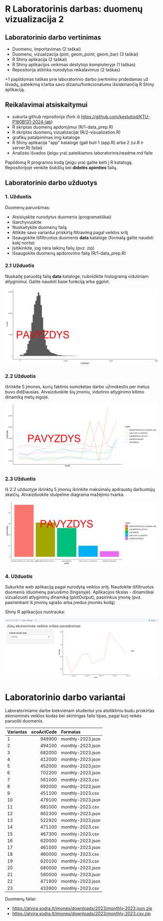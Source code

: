 # R Laboratorinis darbas: duomenų vizualizacija 2

## Laboratorinio darbo vertinimas

*	Duomenu˛ importavimas (2 taškai)
*	Duomenu˛ vizualizacija (plot, geom_point, geom_bar) (3 taškai)
*	R Shiny aplikacija (2 taškai)
*	R Shiny aplikacijos veikimas dėstytojo kompiuteryje (1 taškas)
*	Repositorija atitinka nurodytus reikalavimus (2 taškas)

+1 papildomas taškas prie laboratorinio darbo įvertinimo pridedamas už išvadų˛ pateikimą ir/arba savo dizainu/funkcionalumu išsiskiriančią R Shiny aplikaciją.


## Reikalavimai atsiskaitymui

*	sukurta github repositorija (fork iš https://github.com/kestutisd/KTU-P160B131-2024-lab)
*	R skriptas duomenų apdorojimui (R/1-data_prep.R)
*	R skriptas duomenų vizualizacijai (R/2-visualization.R)
*	grafikų patalpinimas img kataloge
*	R Shiny aplikacija "app" kataloge (gali buti 1 (app.R) arba 2 (ui.R ir server.R) failai)
*	Analizės išvados (jeigu yra) pateikiamos laboratorinis/readme.md faile

Papildomą R programos kodą (jeigu yra) galite kelti į R katalogą. Repositorijoje venkite šiukšlių bei **didelės apimties** failų.


## Laboratorinio darbo užduotys

### 1. Užduotis

Duomenų paruošimas:

* Atsisiųskite nurodytus duomenis (programatiškai)
* Išarchyvuokite
* Nuskaitykite duomenų failą
* Atlikite savo variantui priskirtą filtravimą pagal veiklos sritį
* Išsaugokite išfiltruotus duomenis **data** kataloge (formatą galite naudoti kokį norite)
* Įsitikinkite, jog nėra laikinų failų (pvz. zip)
* Išsaugokite duomenų apdorovimo failą (R/1-data_prep.R)

### 2.1 Užduotis

Nuskaitę paruoštą failą **data** kataloge, nubrėžkite histogramą vidutiniam atlyginimui. Galite naudoti base funkciją arba ggplot.

![histograma](img/pavyzdys1.png)

### 2.2 Užduotis

Išrinkite 5 įmones, kurių faktinis sumokėtas darbo užmokestis per metus buvo didžiausias. Atvaizduokite šių įmoniu˛ vidutinio atlyginimo kitimo dinamiką metų eigoje.

![atlyginimai](img/pavyzdys2.png)


### 2.3 Užduotis

Iš 2.2 užduotyje išrinktų 5 įmonių išrinkite maksimalų apdraustų darbuotojų skaičių. Atvaizduokite stulpeline diagrama mažėjimo tvarka.

![apdraustieji](img/pavyzdys3.png)

### 4. Užduotis

Sukurkite web aplikaciją pagal nurodytą veiklos sritį. Naudokite išfiltruotus duomenis (duomenų paruošimo žingsnyje). Aplikacijos tikslas - dinamiškai vizualizuoti atlyginimų dinamiką (plotOutput), pasirinkus įmonę (pvz. pasirenkant iš įmonių sąrašo arba įvedus įmonės kodą)

Shiny R aplikacijos nuotrauka:

![shiny app](img/shiny_example.png)

# Laboratorinio darbo variantai

Laboratoriniame darbe kiekvienam studentui yra atsitiktiniu budu priskirtas ekonominės veiklos kodas bei skirtingas failo tipas, pagal kurį reikės paruošti duomenis.

|Variantas | ecoActCode|Formatas          |
|:---------|----------:|:-----------------|
|1         |     949900|monthly-2023.json |
|2         |     494100|monthly-2023.json |
|3         |     682000|monthly-2023.json |
|4         |     412000|monthly-2023.json |
|5         |     452000|monthly-2023.json |
|6         |     702200|monthly-2023.json |
|7         |     561000|monthly-2023.csv  |
|8         |     692000|monthly-2023.json |
|9         |     451100|monthly-2023.csv  |
|10        |     479100|monthly-2023.json |
|11        |     681000|monthly-2023.csv  |
|12        |     862300|monthly-2023.json |
|13        |     522920|monthly-2023.json |
|14        |     471100|monthly-2023.csv  |
|15        |     467300|monthly-2023.csv  |
|16        |     620000|monthly-2023.json |
|17        |     461000|monthly-2023.json |
|18        |     460000|monthly-2023.csv  |
|19        |     620100|monthly-2023.csv  |
|20        |     680000|monthly-2023.json |
|21        |     560000|monthly-2023.json |
|22        |     471900|monthly-2023.json |
|23        |     433900|monthly-2023.csv  |

Duomenų failai: 

* https://atvira.sodra.lt/imones/downloads/2023/monthly-2023.json.zip
* https://atvira.sodra.lt/imones/downloads/2023/monthly-2023.csv.zip